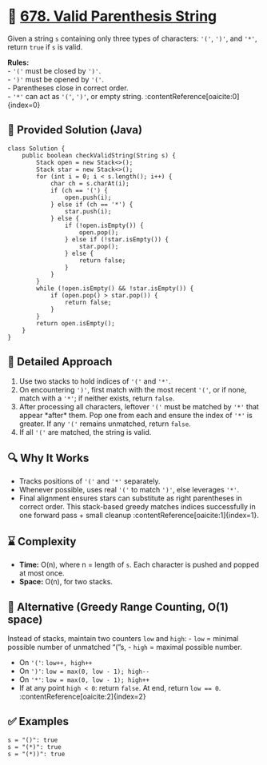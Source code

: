 
<body>

  <h1>🎯 <a href="https://leetcode.com/problems/valid-parenthesis-string">678. Valid Parenthesis String</a></h1>

  <p>
    Given a string <code>s</code> containing only three types of characters: <code>'('</code>, <code>')'</code>, and <code>'*'</code>, return <code>true</code> if <code>s</code> is valid.
  </p>

  <p><strong>Rules:</strong><br>
  - <code>'('</code> must be closed by <code>')'</code>.<br>
  - <code>')'</code> must be opened by <code>'('</code>.<br>
  - Parentheses close in correct order.<br>
  - <code>'*'</code> can act as <code>'('</code>, <code>')'</code>, or empty string. :contentReference[oaicite:0]{index=0}</p>

  <h2>📌 Provided Solution (Java)</h2>
  <pre><code>class Solution {
    public boolean checkValidString(String s) {
        Stack<Integer> open = new Stack<>();
        Stack<Integer> star = new Stack<>();
        for (int i = 0; i < s.length(); i++) {
            char ch = s.charAt(i);
            if (ch == '(') {
                open.push(i);
            } else if (ch == '*') {
                star.push(i);
            } else {
                if (!open.isEmpty()) {
                    open.pop();
                } else if (!star.isEmpty()) {
                    star.pop();
                } else {
                    return false;
                }
            }
        }
        while (!open.isEmpty() && !star.isEmpty()) {
            if (open.pop() > star.pop()) {
                return false;
            }
        }
        return open.isEmpty();
    }
}</code></pre>

  <h2>🧠 Detailed Approach</h2>
  <ol>
    <li>Use two stacks to hold indices of <code>'('</code> and <code>'*'</code>.</li>
    <li>On encountering <code>')'</code>, first match with the most recent <code>'('</code>, or if none, match with a <code>'*'</code>; if neither exists, return <code>false</code>.</li>
    <li>After processing all characters, leftover <code>'('</code> must be matched by <code>'*'</code> that appear *after* them. Pop one from each and ensure the index of <code>'*'</code> is greater. If any <code>'('</code> remains unmatched, return <code>false</code>.</li>
    <li>If all <code>'('</code> are matched, the string is valid.</li>
  </ol>

  <h2>🔍 Why It Works</h2>
  <ul>
    <li>Tracks positions of <code>'('</code> and <code>'*'</code> separately.</li>
    <li>Whenever possible, uses real <code>'('</code> to match <code>')'</code>, else leverages <code>'*'</code>.</li>
    <li>Final alignment ensures stars can substitute as right parentheses in correct order. This stack-based greedy matches indices successfully in one forward pass + small cleanup :contentReference[oaicite:1]{index=1}.</li>
  </ul>

  <h2>⌛ Complexity</h2>
  <ul>
    <li><strong>Time:</strong> O(n), where n = length of <code>s</code>. Each character is pushed and popped at most once.</li>
    <li><strong>Space:</strong> O(n), for two stacks.</li>
  </ul>

  <h2>🔄 Alternative (Greedy Range Counting, O(1) space)</h2>
  <p>
    Instead of stacks, maintain two counters <code>low</code> and <code>high</code>:
    - <code>low</code> = minimal possible number of unmatched “(”s,
    - <code>high</code> = maximal possible number.
  </p>
  <ul>
    <li>On <code>'('</code>: <code>low++, high++</code></li>
    <li>On <code>')'</code>: <code>low = max(0, low - 1); high--</code></li>
    <li>On <code>'*'</code>: <code>low = max(0, low - 1); high++</code></li>
    <li>If at any point <code>high &lt; 0</code>: return <code>false</code>. At end, return <code>low == 0</code>. :contentReference[oaicite:2]{index=2}</li>
  </ul>

  <h2>✅ Examples</h2>
  <pre><code>s = "()": true  
s = "(*)": true  
s = "(*))": true</code></pre>

</body>
</html>
